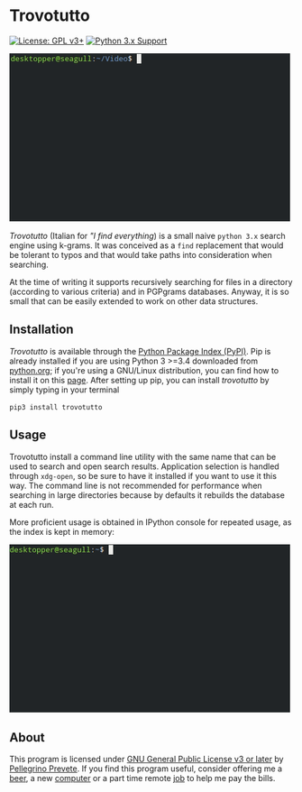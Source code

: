 # Trovotutto

[![License: GPL v3+](https://img.shields.io/badge/license-GPL%20v3%2B-blue.svg)](http://www.gnu.org/licenses/gpl-3.0) 
[![Python 3.x Support](https://img.shields.io/pypi/pyversions/Django.svg)](https://python.org)


![trovotutto command line tool](https://raw.githubusercontent.com/tallero/trovotutto/master/screenshots/trovotutto-cmd.gif)

*Trovotutto* (Italian for *"I find everything*) is a small naive `python 3.x` search engine using k-grams. It was conceived as a `find` replacement that would be tolerant to typos and that would take paths into consideration when searching.

At the time of writing it supports recursively searching for files in a directory (according to various criteria) and in PGPgrams databases. Anyway, it is so small that can be easily extended to work on other data structures.

## Installation

*Trovotutto* is available through the [Python Package Index (PyPI)](https://pypi.org/). Pip is already installed if you are using Python 3 >=3.4 downloaded from [python.org](https://python.org); if you're using a GNU/Linux distribution, you can find how to install it on this [page](https://packaging.python.org/guides/installing-using-linux-tools/#installing-pip-setuptools-wheel-with-linux-package-managers).
After setting up pip, you can install *trovotutto* by simply typing in your terminal

    pip3 install trovotutto

## Usage

Trovotutto install a command line utility with the same name that can be used to search and open search results. Application selection is handled through `xdg-open`, so be sure to have it installed if you want to use it this way. The command line is not recommended for performance when searching in large directories because by defaults it rebuilds the database at each run.

More proficient usage is obtained in IPython console for repeated usage, as the index is kept in memory:

![trovotutto from ipython](https://raw.githubusercontent.com/tallero/trovotutto/master/screenshots/trovotutto-ipython.gif)

## About

This program is licensed under [GNU General Public License v3 or later](https://www.gnu.org/licenses/gpl-3.0.en.html) by [Pellegrino Prevete](http://prevete.ml). If you find this program useful, consider offering me a [beer](https://patreon.com/tallero), a new [computer](https://patreon.com/tallero) or a part time remote [job](mailto:pellegrinoprevete@gmail.com) to help me pay the bills.
